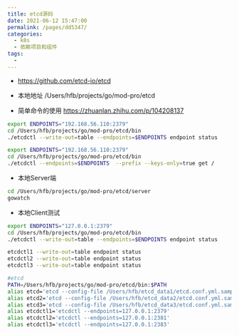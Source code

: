 ```yaml
---
title: etcd源码
date: 2021-06-12 15:47:00
permalink: /pages/dd5347/
categories:
  - k8s
  - 依赖项目和组件
tags:
  - 
---
```


* https://github.com/etcd-io/etcd
* 本地地址 /Users/hfb/projects/go/mod-pro/etcd



* 简单命令的使用 https://zhuanlan.zhihu.com/p/104208137
``` bash
export ENDPOINTS="192.168.56.110:2379"
cd /Users/hfb/projects/go/mod-pro/etcd/bin
./etcdctl --write-out=table --endpoints=$ENDPOINTS endpoint status
```

``` bash
export ENDPOINTS="192.168.56.110:2379"
cd /Users/hfb/projects/go/mod-pro/etcd/bin
./etcdctl --endpoints=$ENDPOINTS  --prefix --keys-only=true get /
```


* 本地Server端
``` bash
cd /Users/hfb/projects/go/mod-pro/etcd/server
gowatch
``` 
* 本地Client测试
``` bash
export ENDPOINTS="127.0.0.1:2379"
cd /Users/hfb/projects/go/mod-pro/etcd/bin
./etcdctl --write-out=table --endpoints=$ENDPOINTS endpoint status

etcdctl1 --write-out=table endpoint status
etcdctl2 --write-out=table endpoint status
etcdctl3 --write-out=table endpoint status
``` 


``` bash
#etcd
PATH=/Users/hfb/projects/go/mod-pro/etcd/bin:$PATH
alias etcd='etcd --config-file /Users/hfb/etcd_data1/etcd.conf.yml.sample '
alias etcd2='etcd --config-file /Users/hfb/etcd_data2/etcd.conf.yml.sample '
alias etcd3='etcd --config-file /Users/hfb/etcd_data3/etcd.conf.yml.sample '
alias etcdctl1='etcdctl --endpoints=127.0.0.1:2379'
alias etcdctl2='etcdctl --endpoints=127.0.0.1:2381'
alias etcdctl3='etcdctl --endpoints=127.0.0.1:2383'
```


